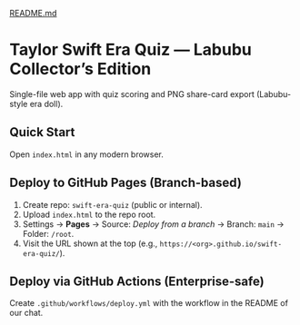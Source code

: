 [README.md](https://github.com/user-attachments/files/21782889/README.md)
# Taylor Swift Era Quiz — Labubu Collector’s Edition

Single-file web app with quiz scoring and PNG share-card export (Labubu-style era doll).

## Quick Start
Open `index.html` in any modern browser.

## Deploy to GitHub Pages (Branch-based)
1. Create repo: `swift-era-quiz` (public or internal).
2. Upload `index.html` to the repo root.
3. Settings → **Pages** → Source: *Deploy from a branch* → Branch: `main` → Folder: `/root`.
4. Visit the URL shown at the top (e.g., `https://<org>.github.io/swift-era-quiz/`).

## Deploy via GitHub Actions (Enterprise-safe)
Create `.github/workflows/deploy.yml` with the workflow in the README of our chat.
